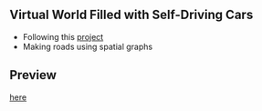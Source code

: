 ## Virtual World Filled with Self-Driving Cars

- Following this [project](https://www.youtube.com/watch?v=5iHejdqYIa8)
- Making roads using spatial graphs

## Preview

[here](https://ctere1.github.io/self-driving/)